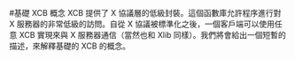 #基礎 XCB 概念
XCB 提供了 X 協議層的低級封裝。這個函數庫允許程序進行對 X 服務器的非常低級的訪問。自從 X 協議被標準化之後，一個客戶端可以使用任意 XCB 實現來與 X 服務器通信（當然也和 Xlib 同樣）。我們將會給出一個短暫的描述，來解釋基礎的 XCB 的概念。
